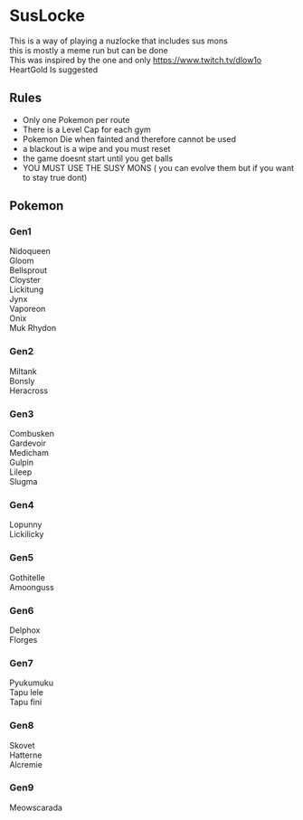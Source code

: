 # SusLocke
This is a way of playing a nuzlocke that includes sus mons  
this is mostly a meme run but can be done  
This was inspired by the one and only https://www.twitch.tv/dlow1o  
HeartGold Is suggested
## Rules
- Only one Pokemon per route
- There is a Level Cap for each gym
- Pokemon Die when fainted and therefore cannot be used
- a blackout is a wipe and you must reset
- the game doesnt start until you get balls
- YOU MUST USE THE SUSY MONS ( you can evolve them but if you want to stay true dont)
## Pokemon
### Gen1
Nidoqueen  
Gloom  
Bellsprout  
Cloyster  
Lickitung  
Jynx  
Vaporeon  
Onix  
Muk
Rhydon
### Gen2
Miltank  
Bonsly  
Heracross  
### Gen3
Combusken  
Gardevoir  
Medicham  
Gulpin  
Lileep  
Slugma  
### Gen4
Lopunny  
Lickilicky  
### Gen5
Gothitelle   
Amoonguss    
### Gen6
Delphox  
Florges  
### Gen7
Pyukumuku  
Tapu lele  
Tapu fini  
### Gen8
Skovet  
Hatterne  
Alcremie  
### Gen9
Meowscarada  
